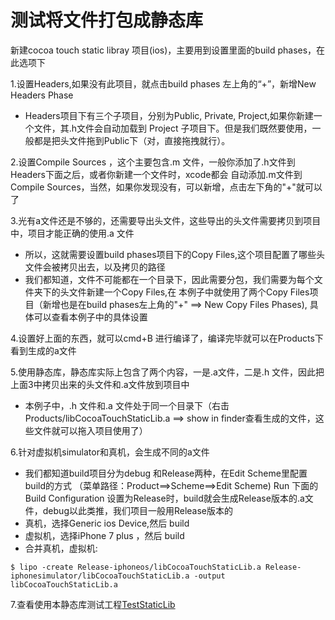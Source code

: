 # 测试将文件打包成静态库
新建cocoa touch static libray 项目(ios)，主要用到设置里面的build phases，在此选项下

1.设置Headers,如果没有此项目，就点击build phases 左上角的“+”，新增New Headers Phase

* Headers项目下有三个子项目，分别为Public, Private, Project,如果你新建一个文件，其.h文件会自动加载到
Project 子项目下。但是我们既然要使用，一般都是把头文件拖到Public下（对，直接拖拽就行）。


2.设置Compile Sources ，这个主要包含.m 文件，一般你添加了.h文件到Headers下面之后，或者你新建一个文件时，xcode都会
自动添加.m文件到Compile Sources，当然，如果你发现没有，可以新增，点击左下角的"+"就可以了


3.光有a文件还是不够的，还需要导出头文件，这些导出的头文件需要拷贝到项目中，项目才能正确的使用.a 文件

* 所以，这就需要设置build phases项目下的Copy Files,这个项目配置了哪些头文件会被拷贝出去，以及拷贝的路径
* 我们都知道，文件不可能都在一个目录下，因此需要分包，我们需要为每个文件夹下的头文件新建一个Copy Files,在
本例子中就使用了两个Copy Files项目（新增也是在build phases左上角的"+" ==> New Copy Files Phases),
具体可以查看本例子中的具体设置

4.设置好上面的东西，就可以cmd+B 进行编译了，编译完毕就可以在Products下看到生成的a文件

5.使用静态库，静态库实际上包含了两个内容，一是.a文件，二是.h 文件，因此把上面3中拷贝出来的头文件和.a文件放到项目中
* 本例子中，.h 文件和.a 文件处于同一个目录下（右击Products/libCocoaTouchStaticLib.a  ==> show in finder查看生成的文件，这些文件就可以拖入项目使用了）

6.针对虚拟机simulator和真机，会生成不同的a文件


* 我们都知道build项目分为debug 和Release两种，在Edit Scheme里配置build的方式
（菜单路径：Product==>Scheme==>Edit Scheme) Run 下面的Build Configuration
设置为Release时，build就会生成Release版本的.a文件，debug以此类推，我们项目一般用Release版本的
* 真机，选择Generic ios Device,然后 build
* 虚拟机，选择iPhone 7 plus ，然后 build
* 合并真机，虚拟机:

```
$ lipo -create Release-iphoneos/libCocoaTouchStaticLib.a Release-iphonesimulator/libCocoaTouchStaticLib.a -output libCocoaTouchStaticLib.a

```

7.查看使用本静态库测试工程[TestStaticLib](https://github.com/xsailor511/TestStaticLib)
